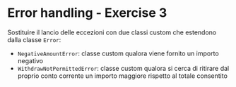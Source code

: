 # Error handling - Exercise 3
Sostituire il lancio delle eccezioni con due classi custom che estendono dalla classe `Error`:

* `NegativeAmountError`: classe custom qualora viene fornito un importo negativo
* `WithdrawNotPermittedError`: classe custom qualora si cerca di ritirare dal proprio conto corrente un importo maggiore rispetto al totale consentito